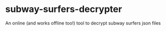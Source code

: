 # subway-surfers-decrypter
An online (and works offline too!) tool to decrypt subway surfers json files
